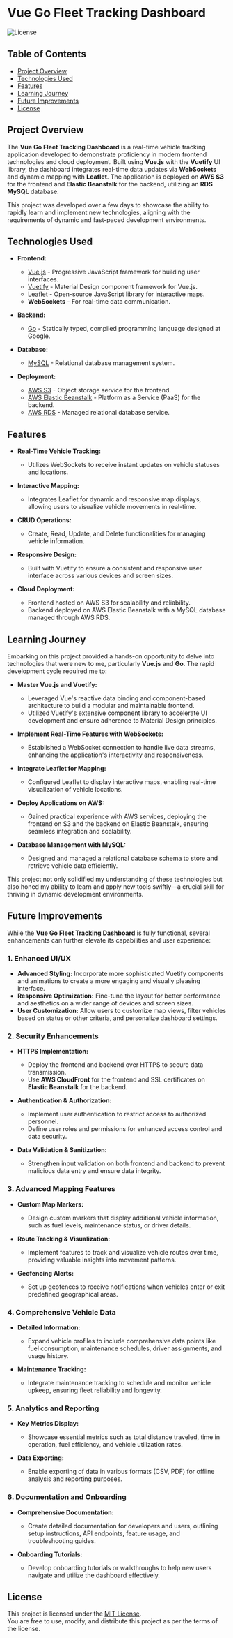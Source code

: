# Vue Go Fleet Tracking Dashboard

![License](https://img.shields.io/badge/license-MIT-blue.svg)

## **Table of Contents**
- [Project Overview](#project-overview)
- [Technologies Used](#technologies-used)
- [Features](#features)
- [Learning Journey](#learning-journey)
- [Future Improvements](#future-improvements)
- [License](#license)

## **Project Overview**
The **Vue Go Fleet Tracking Dashboard** is a real-time vehicle tracking application developed to demonstrate proficiency in modern frontend technologies and cloud deployment. Built using **Vue.js** with the **Vuetify** UI library, the dashboard integrates real-time data updates via **WebSockets** and dynamic mapping with **Leaflet**. The application is deployed on **AWS S3** for the frontend and **Elastic Beanstalk** for the backend, utilizing an **RDS MySQL** database.

This project was developed over a few days to showcase the ability to rapidly learn and implement new technologies, aligning with the requirements of dynamic and fast-paced development environments.

## **Technologies Used**
- **Frontend:**
  - [Vue.js](https://vuejs.org/) - Progressive JavaScript framework for building user interfaces.
  - [Vuetify](https://vuetifyjs.com/) - Material Design component framework for Vue.js.
  - [Leaflet](https://leafletjs.com/) - Open-source JavaScript library for interactive maps.
  - **WebSockets** - For real-time data communication.
  
- **Backend:**
  - [Go](https://golang.org/) - Statically typed, compiled programming language designed at Google.
  
- **Database:**
  - [MySQL](https://www.mysql.com/) - Relational database management system.
  
- **Deployment:**
  - [AWS S3](https://aws.amazon.com/s3/) - Object storage service for the frontend.
  - [AWS Elastic Beanstalk](https://aws.amazon.com/elasticbeanstalk/) - Platform as a Service (PaaS) for the backend.
  - [AWS RDS](https://aws.amazon.com/rds/) - Managed relational database service.

## **Features**
- **Real-Time Vehicle Tracking:**
  - Utilizes WebSockets to receive instant updates on vehicle statuses and locations.
  
- **Interactive Mapping:**
  - Integrates Leaflet for dynamic and responsive map displays, allowing users to visualize vehicle movements in real-time.
  
- **CRUD Operations:**
  - Create, Read, Update, and Delete functionalities for managing vehicle information.
  
- **Responsive Design:**
  - Built with Vuetify to ensure a consistent and responsive user interface across various devices and screen sizes.
  
- **Cloud Deployment:**
  - Frontend hosted on AWS S3 for scalability and reliability.
  - Backend deployed on AWS Elastic Beanstalk with a MySQL database managed through AWS RDS.

## **Learning Journey**
Embarking on this project provided a hands-on opportunity to delve into technologies that were new to me, particularly **Vue.js** and **Go**. The rapid development cycle required me to:
- **Master Vue.js and Vuetify:**
  - Leveraged Vue's reactive data binding and component-based architecture to build a modular and maintainable frontend.
  - Utilized Vuetify's extensive component library to accelerate UI development and ensure adherence to Material Design principles.
  
- **Implement Real-Time Features with WebSockets:**
  - Established a WebSocket connection to handle live data streams, enhancing the application's interactivity and responsiveness.
  
- **Integrate Leaflet for Mapping:**
  - Configured Leaflet to display interactive maps, enabling real-time visualization of vehicle locations.
  
- **Deploy Applications on AWS:**
  - Gained practical experience with AWS services, deploying the frontend on S3 and the backend on Elastic Beanstalk, ensuring seamless integration and scalability.
  
- **Database Management with MySQL:**
  - Designed and managed a relational database schema to store and retrieve vehicle data efficiently.

This project not only solidified my understanding of these technologies but also honed my ability to learn and apply new tools swiftly—a crucial skill for thriving in dynamic development environments.


## **Future Improvements**

While the **Vue Go Fleet Tracking Dashboard** is fully functional, several enhancements can further elevate its capabilities and user experience:

### **1. Enhanced UI/UX**

- **Advanced Styling:** Incorporate more sophisticated Vuetify components and animations to create a more engaging and visually pleasing interface.
- **Responsive Optimization:** Fine-tune the layout for better performance and aesthetics on a wider range of devices and screen sizes.
- **User Customization:** Allow users to customize map views, filter vehicles based on status or other criteria, and personalize dashboard settings.

### **2. Security Enhancements**

- **HTTPS Implementation:** 
  - Deploy the frontend and backend over HTTPS to secure data transmission.
  - Use **AWS CloudFront** for the frontend and SSL certificates on **Elastic Beanstalk** for the backend.
  
- **Authentication & Authorization:**
  - Implement user authentication to restrict access to authorized personnel.
  - Define user roles and permissions for enhanced access control and data security.
  
- **Data Validation & Sanitization:**
  - Strengthen input validation on both frontend and backend to prevent malicious data entry and ensure data integrity.

### **3. Advanced Mapping Features**

- **Custom Map Markers:**
  - Design custom markers that display additional vehicle information, such as fuel levels, maintenance status, or driver details.
  
- **Route Tracking & Visualization:**
  - Implement features to track and visualize vehicle routes over time, providing valuable insights into movement patterns.
  
- **Geofencing Alerts:**
  - Set up geofences to receive notifications when vehicles enter or exit predefined geographical areas.

### **4. Comprehensive Vehicle Data**

- **Detailed Information:**
  - Expand vehicle profiles to include comprehensive data points like fuel consumption, maintenance schedules, driver assignments, and usage history.
  
- **Maintenance Tracking:**
  - Integrate maintenance tracking to schedule and monitor vehicle upkeep, ensuring fleet reliability and longevity.

### **5. Analytics and Reporting**

- **Key Metrics Display:**
  - Showcase essential metrics such as total distance traveled, time in operation, fuel efficiency, and vehicle utilization rates.
  
- **Data Exporting:**
  - Enable exporting of data in various formats (CSV, PDF) for offline analysis and reporting purposes.

### **6. Documentation and Onboarding**

- **Comprehensive Documentation:**
  - Create detailed documentation for developers and users, outlining setup instructions, API endpoints, feature usage, and troubleshooting guides.
  
- **Onboarding Tutorials:**
  - Develop onboarding tutorials or walkthroughs to help new users navigate and utilize the dashboard effectively.

## **License**

This project is licensed under the [MIT License](LICENSE).  
You are free to use, modify, and distribute this project as per the terms of the license.

